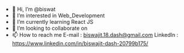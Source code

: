 - 👋 Hi, I’m @biswat
- 👀 I’m interested in Web_Development
- 🌱 I’m currently learning React JS
- 💞️ I’m looking to collaborate on 
- 📫 How to reach me E-mail : biswajit.18.dash@gmail.com
                     LinkedIn : https://www.linkedin.com/in/biswajit-dash-20799b175/

<!---
biswat/biswat is a ✨ special ✨ repository because its `README.md` (this file) appears on your GitHub profile.
You can click the Preview link to take a look at your changes.
--->
